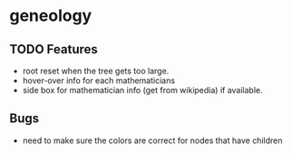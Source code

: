 # geneology

## TODO Features
- root reset when the tree gets too large.
- hover-over info for each mathematicians
- side box for mathematician info (get from wikipedia) if available.

## Bugs
- need to make sure the colors are correct for nodes that have children
